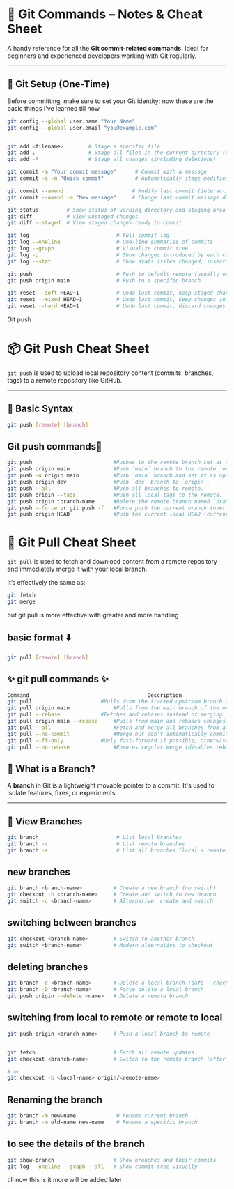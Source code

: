 # 🚀 Git Commands – Notes & Cheat Sheet

A handy reference for all the **Git commit-related commands**. Ideal for beginners and experienced developers working with Git regularly.

---

## 🔧 Git Setup (One-Time)

Before committing, make sure to set your Git identity:
now these are the basic things I've learned till now

```bash
git config --global user.name "Your Name"
git config --global user.email "you@example.com"


git add <filename>        # Stage a specific file
git add .                 # Stage all files in the current directory (new + modified)
git add -A                # Stage all changes (including deletions)

git commit -m "Your commit message"      # Commit with a message
git commit -a -m "Quick commit"          # Automatically stage modified files and commit

git commit --amend                      # Modify last commit (interactive)
git commit --amend -m "New message"     # Change last commit message directly

git status         # Show status of working directory and staging area
git diff           # View unstaged changes
git diff --staged  # View staged changes ready to commit

git log                            # Full commit log
git log --oneline                  # One-line summaries of commits
git log --graph                    # Visualize commit tree
git log -p                         # Show changes introduced by each commit
git log --stat                     # Show stats (files changed, insertions/deletions)

git push                           # Push to default remote (usually origin)
git push origin main               # Push to a specific branch

git reset --soft HEAD~1            # Undo last commit, keep staged changes
git reset --mixed HEAD~1           # Undo last commit, keep changes in working directory
git reset --hard HEAD~1            # Undo last commit, discard changes

```

Git push
# 📦 Git Push Cheat Sheet

`git push` is used to upload local repository content (commits, branches, tags) to a remote repository like GitHub.

---

## 🚀 Basic Syntax

```bash
git push [remote] [branch]
```
## Git push commands🎀

```bash
git push                          #Pushes to the remote branch set as upstream.                                   |
git push origin main              #Push `main` branch to the remote `origin`.                                     |
git push -u origin main           #Push `main` branch and set it as upstream for future pushes.                   |
git push origin dev               #Push `dev` branch to `origin`.                                                 |
git push --all                    #Push all branches to remote.                                                   |
git push origin --tags            #Push all local tags to the remote.                                             |
git push origin :branch-name      #Delete the remote branch named `branch-name`.                                  |
git push --force or git push -f   #Force push the current branch (overwrite remote history).                      |
git push origin HEAD              #Push the current local HEAD (current branch) to the remote with the same name. |
```
# 🔄 Git Pull Cheat Sheet

`git pull` is used to fetch and download content from a remote repository and immediately merge it with your local branch.

It’s effectively the same as:
```bash
git fetch
git merge
```

but git pull is more effective with greater and more handling

## basic format ⬇️
```bash
git pull [remote] [branch]
```

## ✨ git pull commands ✨

```bash
Command	                                     Description
git pull	                  #Pulls from the tracked upstream branch and merges it.
git pull origin main	          #Pulls from the main branch of the origin remote.
git pull --rebase	          #Fetches and rebases instead of merging. Keeps history linear.
git pull origin main --rebase	  #Pulls from main and rebases changes.
git pull --all	                  #Fetch and merge all branches from all remotes.
git pull --no-commit	          #Merge but don’t automatically commit the result.
git pull --ff-only	          #Only fast-forward if possible; otherwise, abort.
git pull --no-rebase	          #Ensures regular merge (disables rebasing).
```


## 🌱 What is a Branch?

A **branch** in Git is a lightweight movable pointer to a commit. It's used to isolate features, fixes, or experiments.

---

## 📄 View Branches

```bash
git branch                         # List local branches
git branch -r                      # List remote branches
git branch -a                      # List all branches (local + remote)

```

## new branches

```bash
git branch <branch-name>          # Create a new branch (no switch)
git checkout -b <branch-name>     # Create and switch to new branch
git switch -c <branch-name>       # Alternative: create and switch

```

## switching between branches
```bash
git checkout <branch-name>        # Switch to another branch
git switch <branch-name>          # Modern alternative to checkout
```

## deleting branches
```bash
git branch -d <branch-name>       # Delete a local branch (safe – checks for merge)
git branch -D <branch-name>       # Force delete a local branch
git push origin --delete <name>   # Delete a remote branch
```

## switching from local to remote or remote to local
```bash
git push origin <branch-name>     # Push a local branch to remote


git fetch                         # Fetch all remote updates
git checkout <branch-name>        # Switch to the remote branch (after fetch)

# or
git checkout -b <local-name> origin/<remote-name>

```
## Renaming the branch 

``` bash
git branch -m new-name             # Rename current branch
git branch -m old-name new-name    # Rename a specific branch
```

## to see the details of the branch
```bash
git show-branch                   # Show branches and their commits
git log --oneline --graph --all   # Show commit tree visually
```



till now this is it more will be added later

